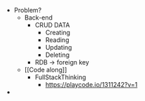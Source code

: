 - Problem?
	- Back-end
		- CRUD DATA
			- Creating
			- Reading
			- Updating
			- Deleting
		- RDB -> foreign key
	- [[Code along]]
		- FullStackThinking
			- https://playcode.io/1311242?v=1
-